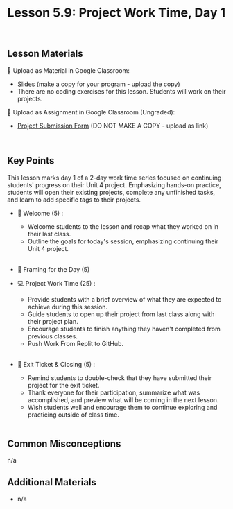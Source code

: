 # Lesson 5.9: Project Work Time, Day 1

<br>

## Lesson Materials

📖 Upload as Material in Google Classroom:
- [Slides](https://docs.google.com/presentation/d/17JYzQGPkBF30YZZ7TCiSF-fv2qQTkzFNrvbwfyQQwb0/edit?usp=sharing) (make a copy for your program - upload the copy)
- There are no coding exercises for this lesson. Students will work on their projects.

📝 Upload as Assignment in Google Classroom (Ungraded):
- [Project Submission Form](https://forms.gle/jpemUa2fTs6DFdCX8) (DO NOT MAKE A COPY - upload as link)


<br>

## Key Points
This lesson marks day 1 of a 2-day work time series focused on continuing students' progress on their Unit 4 project. Emphasizing hands-on practice, students will open their existing projects, complete any unfinished tasks, and learn to add specific tags to their projects.

- 👋 Welcome (5) : 
    - Welcome students to the lesson and recap what they worked on in their last class.
    - Outline the goals for today's session, emphasizing continuing their Unit 4 project. <br><br>

- 👀 Framing for the Day (5)

- 💻 Project Work Time (25) :
    - Provide students with a brief overview of what they are expected to achieve during this session.
    - Guide students to open up their project from last class along with their project plan.
    - Encourage students to finish anything they haven't completed from previous classes.
    - Push Work From Replit to GitHub.<br><br>

- 👋 Exit Ticket & Closing (5) : 
    - Remind students to double-check that they have submitted their project for the exit ticket.
    - Thank everyone for their participation, summarize what was accomplished, and preview what will be coming in the next lesson.
    - Wish students well and encourage them to continue exploring and practicing outside of class time. <br><br>


## Common Misconceptions
n/a


## Additional Materials
- n/a
